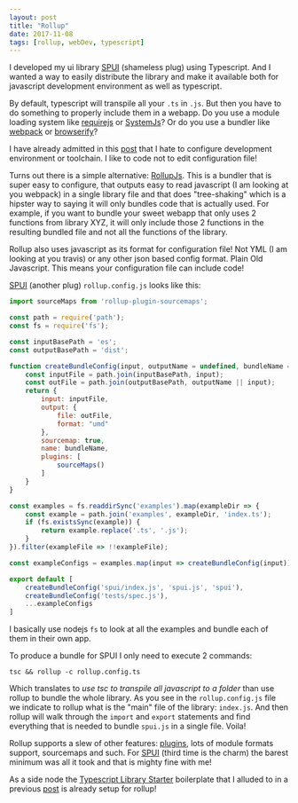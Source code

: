 ```yaml
---
layout: post
title: "Rollup"
date: 2017-11-08
tags: [rollup, webDev, typescript]
---
```


I developed my ui library [SPUI](https://lochrist.github.io/spui/) (shameless plug) using Typescript. And I wanted a way to easily distribute the library and make it available both for javascript development environment as well as typescript. 

By default, typescript will transpile all your `.ts` in `.js`. But then you have to do something to properly include them in a webapp. Do you use a module loading system like [requirejs](http://requirejs.org/) or [SystemJs](https://github.com/systemjs/systemjs)? Or do you use a bundler like [webpack](https://webpack.github.io/) or [browserify](http://browserify.org/)? 

I have already admitted in this [post](https://lochrist.github.io/blog/2017-10-18-typescript-library-starter) that I hate to configure development environment or toolchain. I like to code not to edit configuration file!

Turns out there is a simple alternative: [RollupJs](https://rollupjs.org/). This is a bundler that is super easy to configure, that outputs easy to read javascript (I am looking at you webpack) in a single library file and that does "tree-shaking" which is a hipster way to saying it will only bundles code that is actually used. For example, if you want to bundle your sweet webapp that only uses 2 functions from library XYZ, it will only include those 2 functions in the resulting bundled file and not all the functions of the library.

Rollup also uses javascript as its format for configuration file! Not YML (I am looking at you travis) or any other json based config format. Plain Old Javascript. This means your configuration file can include code!

[SPUI](https://github.com/lochrist/spui) (another plug) `rollup.config.js` looks like this:

```javascript
import sourceMaps from 'rollup-plugin-sourcemaps';

const path = require('path');
const fs = require('fs');

const inputBasePath = 'es';
const outputBasePath = 'dist';

function createBundleConfig(input, outputName = undefined, bundleName = undefined) {
    const inputFile = path.join(inputBasePath, input);
    const outFile = path.join(outputBasePath, outputName || input);
    return {
        input: inputFile,
        output: {
            file: outFile,
            format: "umd"
        },
        sourcemap: true,
        name: bundleName,
        plugins: [
            sourceMaps()
        ]
    }
}

const examples = fs.readdirSync('examples').map(exampleDir => {
    const example = path.join('examples', exampleDir, 'index.ts');
    if (fs.existsSync(example)) {
        return example.replace('.ts', '.js');
    }
}).filter(exampleFile => !!exampleFile);

const exampleConfigs = examples.map(input => createBundleConfig(input));

export default [
    createBundleConfig('spui/index.js', 'spui.js', 'spui'),
    createBundleConfig('tests/spec.js'),
    ...exampleConfigs
]
```

I basically use nodejs `fs` to look at all the examples and bundle each of them in their own app.

To produce a bundle for SPUI I only need to execute 2 commands:

```
tsc && rollup -c rollup.config.ts
```

Which translates to *use tsc to transpile all javascript to a folder* than use rollup to bundle the whole library. As you see in the `rollup.config.js` file we indicate to rollup what is the "main" file of the library: `index.js`. And then rollup will walk through the `import` and `export` statements and find everything that is needed to bundle `spui.js` in a single file. Voila!

Rollup supports a slew of other features: [plugins](https://github.com/rollup/rollup/wiki/Plugins), lots of module formats support, sourcemaps and such. For [SPUI](https://www.npmjs.com/package/spui) (third time is the charm) the barest minimum was all it took and that is mighty fine with me! 

As a side node the [Typescript Library Starter](https://github.com/alexjoverm/typescript-library-starter) boilerplate that I alluded to in a previous [post](https://lochrist.github.io/blog/2017-10-18-typescript-library-starter) is already setup for rollup!